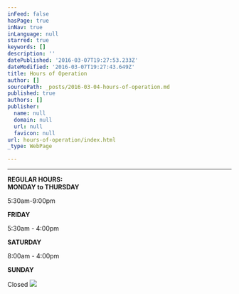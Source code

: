 ```yaml
---
inFeed: false
hasPage: true
inNav: true
inLanguage: null
starred: true
keywords: []
description: ''
datePublished: '2016-03-07T19:27:53.233Z'
dateModified: '2016-03-07T19:27:43.649Z'
title: Hours of Operation
author: []
sourcePath: _posts/2016-03-04-hours-of-operation.md
published: true
authors: []
publisher:
  name: null
  domain: null
  url: null
  favicon: null
url: hours-of-operation/index.html
_type: WebPage

---
```

********

****REGULAR HOURS:**  
MONDAY to THURSDAY**

5:30am-9:00pm

**FRIDAY**

5:30am - 4:00pm

**SATURDAY**

8:00am - 4:00pm

**SUNDAY**

Closed
![](https://the-grid-user-content.s3-us-west-2.amazonaws.com/e8cdb2f8-5511-461e-8db2-78ecd72b4f87.jpg)